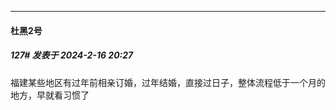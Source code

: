 
*****

####  杜黑2号  
##### 127#       发表于 2024-2-16 20:27

福建某些地区有过年前相亲订婚，过年结婚，直接过日子，整体流程低于一个月的地方，早就看习惯了

